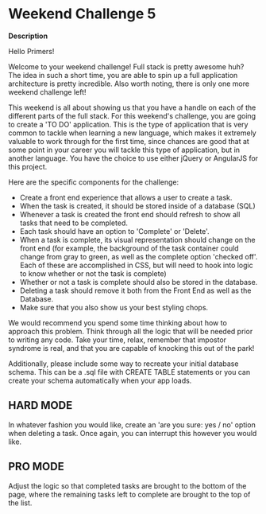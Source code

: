 # Weekend Challenge 5

**Description**

Hello Primers!

Welcome to your weekend challenge! Full stack is pretty awesome huh? The idea in such a short time, you are able to spin up a full application architecture is pretty incredible. Also worth noting, there is only one more weekend challenge left!

This weekend is all about showing us that you have a handle on each of the different parts of the full stack. For this weekend's challenge, you are going to create a 'TO DO' application. This is the type of application that is very common to tackle when learning a new language, which makes it extremely valuable to work through for the first time, since chances are good that at some point in your career you will tackle this type of application, but in another language. You have the choice to use either jQuery or AngularJS for this project.

Here are the specific components for the challenge:

* Create a front end experience that allows a user to create a task.
* When the task is created, it should be stored inside of a database (SQL)
* Whenever a task is created the front end should refresh to show all tasks that need to be completed.
* Each task should have an option to 'Complete' or 'Delete'.
* When a task is complete, its visual representation should change on the front end (for example, the background of the task container could change from gray to green, as well as the complete option 'checked off'. Each of these are accomplished in CSS, but will need to hook into logic to know whether or not the task is complete)
* Whether or not a task is complete should also be stored in the database.
* Deleting a task should remove it both from the Front End as well as the Database.
* Make sure that you also show us your best styling chops.

We would recommend you spend some time thinking about how to approach this problem. Think through all the logic that will be needed prior to writing any code. Take your time, relax, remember that impostor syndrome is real, and that you are capable of knocking this out of the park!

Additionally, please include some way to recreate your initial database schema. This can be a .sql file with CREATE TABLE statements or you can create your schema automatically when your app loads.

## HARD MODE

In whatever fashion you would like, create an 'are you sure: yes / no' option when deleting a task. Once again, you can interrupt this however you would like.

## PRO MODE

Adjust the logic so that completed tasks are brought to the bottom of the page, where the remaining tasks left to complete are brought to the top of the list.
